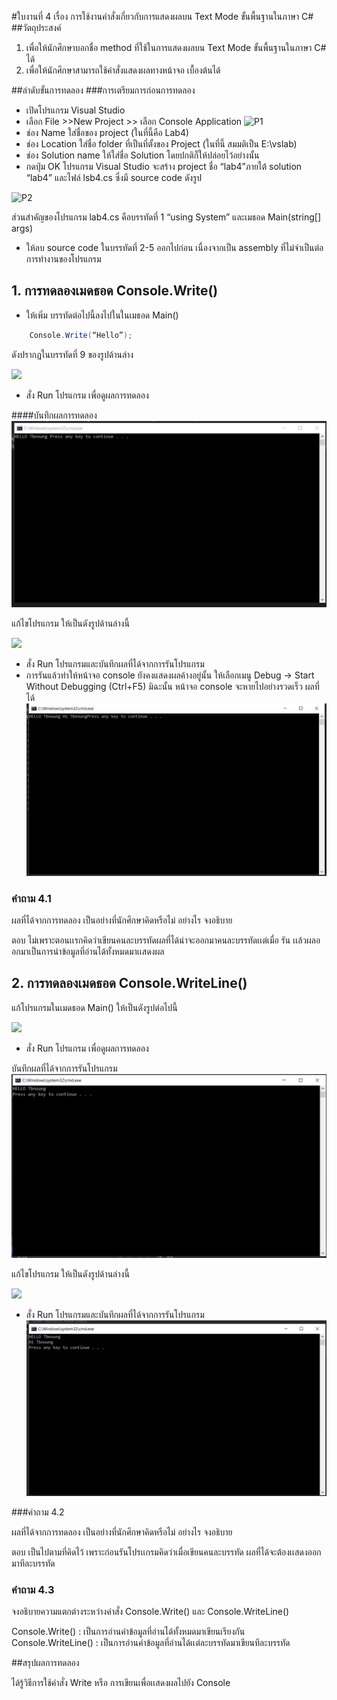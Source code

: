 #ใบงานที่ 4
เรื่อง การใช้งานคำสั่งเกี่ยวกับการแสดงผลบน Text Mode ขั้นพื้นฐานในภาษา C#
##วัตถุประสงค์
1. เพื่อให้นักศึกษาบอกชื่อ method ที่ใช้ในการแสดงผลบน Text Mode ขั้นพื้นฐานในภาษา C# ได้
2. เพื่อให้นักศึกษาสามารถใช้คำสั่งแสดงผลทางหน้าจอ เบื้องต้นได้

##ลำดับขั้นการทดลอง
###การเตรียมการก่อนการทดลอง
  * เปิดโปรแกรม Visual Studio 
  *  เลือก File >>New Project >> เลือก Console Application 
![P1](https://github.com/Desktop-Programming-Lab-2559/LAB-04/blob/master/imgs/P1.png)
  *  ช่อง Name ใส่ชื่อของ project (ในที่นี้คือ Lab4)
  *  ช่อง Location ใส่ชื่อ folder ที่เป็นที่ตั้งของ Project (ในที่นี้ สมมติเป็น E:\vslab)
  *  ช่อง Solution name ให้ใส่ชื่อ Solution โดยปกติก็ให้ปล่อยไว้อย่างนั้น 
  *  กดปุ่ม OK โปรแกรม Visual Studio จะสร้าง project ชื่อ “lab4”ภายใต้ solution “lab4” และไฟล์ lsb4.cs ซึ่งมี source code ดังรูป 

![P2](https://github.com/Desktop-Programming-Lab-2559/LAB-04/blob/master/imgs/P2.png)

ส่วนสำคัญของโปรแกรม lab4.cs  คือบรรทัดที่ 1 “using System” และเมธอด Main(string[] args)


 *  ให้ลบ source code ในบรรทัดที่ 2-5 ออกไปก่อน เนื่องจากเป็น assembly ที่ไม่จำเป็นต่อการทำงานของโปรแกรม 

## 1. การทดลองเมดธอด Console.Write()
* ให้เพิ่ม บรรทัดต่อไปนี้ลงไปในในเมธอด Main()
```csharp 
    Console.Write(“Hello”);
```
ดังปรากฏในบรรทัดที่ 9 ของรูปด้านล่าง 

![](https://github.com/Desktop-Programming-Lab-2559/LAB-04/blob/master/imgs/P3.png)
 
 * สั่ง Run โปรแกรม เพื่อดูผลการทดลอง 

####บันทึกผลการทดลอง
![](https://github.com/tbnoung/LAB-04/blob/master/4.1.PNG)


แก้ไขโปรแกรม ให้เป็นดังรูปด้านล่างนี้    

![](https://github.com/Desktop-Programming-Lab-2559/LAB-04/blob/master/imgs/P4.png)

 * สั่ง Run โปรแกรมและบันทึกผลที่ได้จากการรันโปรแกรม
 * การรันแล้วทำให้หน้าจอ console ยังคงแสดงผลค้างอยู่นั้น ให้เลือกเมนู Debug -> Start Without Debugging (Ctrl+F5) มิฉะนั้น หน้าจอ console จะหายไปอย่างรวดเร็ว
ผลที่ได้
![](https://github.com/tbnoung/LAB-04/blob/master/4.2.PNG)



### คำถาม 4.1 

ผลที่ได้จากการทดลอง เป็นอย่างที่นักศึกษาคิดหรือไม่ อย่างไร  จงอธิบาย

ตอบ ไม่เพราะตอนเเรกคิดว่าเขียนคนละบรรทัดผลที่ได้น่าจะออกมาคนละบรรทัดเเต่เมื่อ รัน เเล้วผลออกมาเป็นการนำข้อมูลที่อ่านได้ทั้งหมดมาเเสดงผล

## 2. การทดลองเมดธอด Console.WriteLine()

แก้โปรแกรมในเมดธอด Main() ให้เป็นดังรูปต่อไปนี้

![](https://github.com/Desktop-Programming-Lab-2559/LAB-04/blob/master/imgs/P5.png)

 * สั่ง Run โปรแกรม เพื่อดูผลการทดลอง 

บันทึกผลที่ได้จากการรันโปรแกรม
![](https://github.com/tbnoung/LAB-04/blob/master/4.3.PNG)

แก้ไขโปรแกรม ให้เป็นดังรูปด้านล่างนี้

![](https://github.com/Desktop-Programming-Lab-2559/LAB-04/blob/master/imgs/P6.png)

 * สั่ง Run โปรแกรมและบันทึกผลที่ได้จากการรันโปรแกรม
![](https://github.com/tbnoung/LAB-04/blob/master/4.4.PNG)

###คำถาม 4.2

ผลที่ได้จากการทดลอง เป็นอย่างที่นักศึกษาคิดหรือไม่ อย่างไร  จงอธิบาย

ตอบ เป็นไปตามที่คิดไว้ เพราะก่อนรันโปรเเกรมคิดว่าเมื่อเขียนคนละบรรทัด ผลที่ได้จะต้องเเสดงออกมาทีละบรรทัด

### คำถาม 4.3 

จงอธิบายความแตกต่างระหว่างคำสั่ง Console.Write() และ Console.WriteLine()

Console.Write() : เป็นการอ่านค่าข้อมูลที่อ่านได้ทั้งหมดมาเขียนเรียงกัน
Console.WriteLine() : เป็นการอ่านค่าข้อมูลที่อ่านได้เเต่ละบรรทัดมาเขียนทีละบรรทัด

##สรุปผลการทดลอง

ได้รู้วิธีการใช้คำสั่ง Write หรือ การเขียนเพื่อเเสดงผลไปยัง Console 
